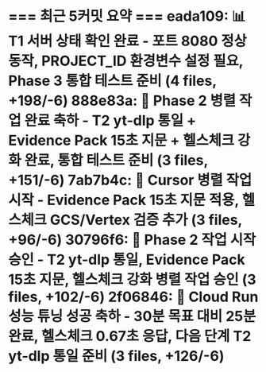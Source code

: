 === 최근 5커밋 요약 ===
eada109: 📊 T1 서버 상태 확인 완료 - 포트 8080 정상 동작, PROJECT_ID 환경변수 설정 필요, Phase 3 통합 테스트 준비 (4 files, +198/-6)
888e83a: 🎉 Phase 2 병렬 작업 완료 축하 - T2 yt-dlp 통일 + Evidence Pack 15초 지문 + 헬스체크 강화 완료, 통합 테스트 준비 (3 files, +151/-6)
7ab7b4c: 🚀 Cursor 병렬 작업 시작 - Evidence Pack 15초 지문 적용, 헬스체크 GCS/Vertex 검증 추가 (3 files, +96/-6)
30796f6: 🚀 Phase 2 작업 시작 승인 - T2 yt-dlp 통일, Evidence Pack 15초 지문, 헬스체크 강화 병렬 작업 승인 (3 files, +102/-6)
2f06846: 🎉 Cloud Run 성능 튜닝 성공 축하 - 30분 목표 대비 25분 완료, 헬스체크 0.67초 응답, 다음 단계 T2 yt-dlp 통일 준비 (3 files, +126/-6)
=======================
